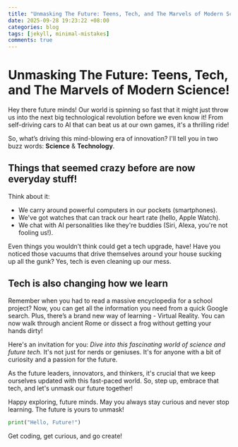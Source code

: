 ```yaml
---
title: "Unmasking The Future: Teens, Tech, and The Marvels of Modern Science!"
date: 2025-09-28 19:23:22 +08:00
categories: blog
tags: [jekyll, minimal-mistakes]
comments: true
---
```


# Unmasking The Future: Teens, Tech, and The Marvels of Modern Science!

Hey there future minds! Our world is spinning so fast that it might just throw us into the next big technological revolution before we even know it! From self-driving cars to AI that can beat us at our own games, it's a thrilling ride! 

So, what’s driving this mind-blowing era of innovation? I'll tell you in two buzz words: **Science** & **Technology**. 

## Things that seemed crazy before are now everyday stuff! 

Think about it: 

* We carry around powerful computers in our pockets (smartphones). 
* We've got watches that can track our heart rate (hello, Apple Watch). 
* We chat with AI personalities like they're buddies (Siri, Alexa, you're not fooling us!). 

Even things you wouldn’t think could get a tech upgrade, have! Have you noticed those vacuums that drive themselves around your house sucking up all the gunk? Yes, tech is even cleaning up our mess. 

## Tech is also changing how we learn

Remember when you had to read a massive encyclopedia for a school project? Now, you can get all the information you need from a quick Google search. Plus, there’s a brand new way of learning - Virtual Reality. You can now walk through ancient Rome or dissect a frog without getting your hands dirty!

Here's an invitation for you: *Dive into this fascinating world of science and future tech.* It's not just for nerds or geniuses. It's for anyone with a bit of curiosity and a passion for the future.

As the future leaders, innovators, and thinkers, it's crucial that we keep ourselves updated with this fast-paced world. So, step up, embrace that tech, and let's unmask our future together!

Happy exploring, future minds. May you always stay curious and never stop learning. The future is yours to unmask!

```python
print("Hello, Future!")
```

Get coding, get curious, and go create!